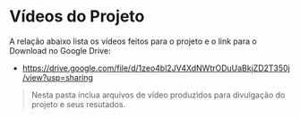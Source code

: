 # Vídeos do Projeto
A relação abaixo lista os vídeos feitos para o projeto e o link para o Download no Google Drive:
 - https://drive.google.com/file/d/1zeo4bl2JV4XdNWtrODuUaBkjZD2T350j/view?usp=sharing

> Nesta pasta inclua arquivos de vídeo produzidos para divulgação do 
> projeto e seus resutados.

